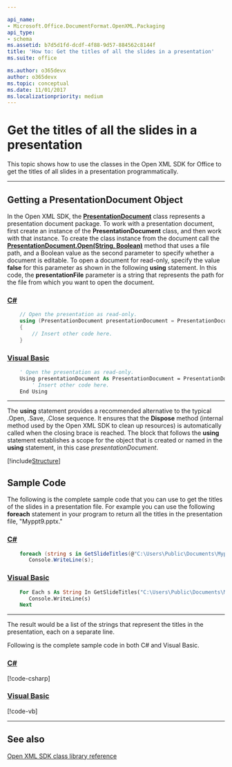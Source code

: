 ```yaml
---

api_name:
- Microsoft.Office.DocumentFormat.OpenXML.Packaging
api_type:
- schema
ms.assetid: b7d5d1fd-dcdf-4f88-9d57-884562c8144f
title: 'How to: Get the titles of all the slides in a presentation'
ms.suite: office

ms.author: o365devx
author: o365devx
ms.topic: conceptual
ms.date: 11/01/2017
ms.localizationpriority: medium
---
```

# Get the titles of all the slides in a presentation

This topic shows how to use the classes in the Open XML SDK for
Office to get the titles of all slides in a presentation
programmatically.



---------------------------------------------------------------------------------
## Getting a PresentationDocument Object

In the Open XML SDK, the **[PresentationDocument](https://learn.microsoft.com/dotnet/api/documentformat.openxml.packaging.presentationdocument)** class represents a
presentation document package. To work with a presentation document,
first create an instance of the **PresentationDocument** class, and then work with
that instance. To create the class instance from the document call the
**[PresentationDocument.Open(String, Boolean)](https://learn.microsoft.com/dotnet/api/documentformat.openxml.packaging.presentationdocument.open)**
method that uses a file path, and a Boolean value as the second
parameter to specify whether a document is editable. To open a document
for read-only, specify the value **false** for
this parameter as shown in the following **using** statement. In this code, the **presentationFile** parameter is a string that
represents the path for the file from which you want to open the
document.

### [C#](#tab/cs-0)
```csharp
    // Open the presentation as read-only.
    using (PresentationDocument presentationDocument = PresentationDocument.Open(presentationFile, false))
    {
        // Insert other code here.
    }
```

### [Visual Basic](#tab/vb-0)
```vb
    ' Open the presentation as read-only.
    Using presentationDocument As PresentationDocument = PresentationDocument.Open(presentationFile, False)
        ' Insert other code here.
    End Using
```
***


The **using** statement provides a recommended
alternative to the typical .Open, .Save, .Close sequence. It ensures
that the **Dispose** method (internal method
used by the Open XML SDK to clean up resources) is automatically called
when the closing brace is reached. The block that follows the **using** statement establishes a scope for the
object that is created or named in the **using** statement, in this case
*presentationDocument*.

[!include[Structure](../includes/presentation/structure.md)]

## Sample Code 

The following is the complete sample code that you can use to get the
titles of the slides in a presentation file. For example you can use the
following **foreach** statement in your program
to return all the titles in the presentation file, "Myppt9.pptx."

### [C#](#tab/cs-1)
```csharp
    foreach (string s in GetSlideTitles(@"C:\Users\Public\Documents\Myppt9.pptx"))
       Console.WriteLine(s);
```

### [Visual Basic](#tab/vb-1)
```vb
    For Each s As String In GetSlideTitles("C:\Users\Public\Documents\Myppt9.pptx")
       Console.WriteLine(s)
    Next
```
***


The result would be a list of the strings that represent the titles in
the presentation, each on a separate line.

Following is the complete sample code in both C\# and Visual Basic.

### [C#](#tab/cs)
[!code-csharp[](../../samples/presentation/get_the_titles_of_all_the_slides/cs/Program.cs)]

### [Visual Basic](#tab/vb)
[!code-vb[](../../samples/presentation/get_the_titles_of_all_the_slides/vb/Program.vb)]

--------------------------------------------------------------------------------
## See also 



[Open XML SDK class library
reference](https://learn.microsoft.com/office/open-xml/open-xml-sdk)
